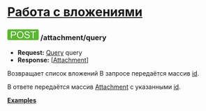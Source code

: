 [Работа с вложениями](../index.md)
==================================

### ![POST](../../../img/post.png) /attachment/query 
* **Request:** [Query](../../../types/types.md#attachmentquery) query
* **Response:** [[Attachment](../../../types/types.md#attachment)]

Возвращает список вложений В запросе передаётся массив [id](../../../types/types.md#attachmentmeta).

В ответе передаётся массив [Attachment](../../../types/types.md#attachment) c указанными [id](../../../types/types.md#attachmentmeta).

**[Examples](examples/query.md)**